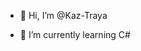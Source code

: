 - 👋 Hi, I’m @Kaz-Traya

- 🌱 I’m currently learning C#


<!---
Kaz-Traya/Kaz-Traya is a ✨ special ✨ repository because its `README.md` (this file) appears on your GitHub profile.
You can click the Preview link to take a look at your changes.
--->
